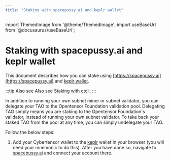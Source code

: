 ```yaml
---
title: "Staking with spacepussy.ai and keplr wallet"
---
```


import ThemedImage from '@theme/ThemedImage';
import useBaseUrl from '@docusaurus/useBaseUrl';

# Staking with spacepussy.ai and keplr wallet

This document describes how you can stake using [https://spacepussy.ai](https://spacepussy.ai) and [keplr wallet](https://wallet.keplr.app).

:::tip Also see
Also see [Staking with ctcli](../subnets/register-validate-mine.md#staking).
:::

In addition to running your own subnet miner or subnet validator, you can delegate your TAO to the Opentensor Foundation validation pool. Delegating TAO simply means you are staking to the Opentensor Foundation's validator, instead of running your own subnet validator. To take back your staked TAO from the pool at any time, you can simply undelegate your TAO.

Follow the below steps:


1. Add your Cybertensor wallet to the [keplr](https://wallet.keplr.app) wallet in your browser (you will need your mnemonic to do this). 
After you have done so, navigate to [spacepussy.ai](https://spacepussy.ai/robot) and connect your account there.


